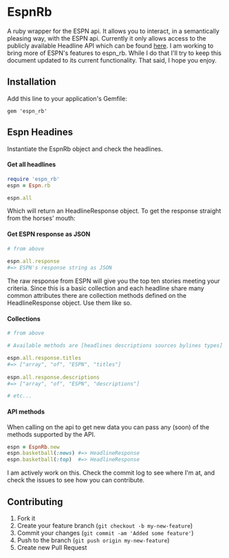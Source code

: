 # EspnRb

A ruby wrapper for the ESPN api.  It allows you to interact, in a semantically pleasing way, with the ESPN api.  Currently it only allows access to the publicly available Headline API which can be found [here](http://developer.espn.com/docs/headlines).  I am working to bring more of ESPN's features to espn_rb.  While I do that I'll try to keep this document updated to its current functionality.  That said, I hope you enjoy. 

## Installation

Add this line to your application's Gemfile:
    
    gem 'espn_rb'

## Espn Headines

Instantiate the EspnRb object and check the headlines.

#### Get all headlines

```ruby
require 'espn_rb'
espn = Espn.rb

espn.all
```

Which will return an HeadlineResponse object.  To get the response straight from the horses' mouth:

#### Get ESPN response as JSON

```ruby
# from above
  
espn.all.response
#=> ESPN's response string as JSON
```

The raw response from ESPN will give you the top ten stories meeting your criteria.  Since this is a basic collection and each headline share many common attributes there are collection methods defined on the HeadlineResponse object.  Use them like so.

#### Collections

```ruby
# from above

# Available methods are [headlines descriptions sources bylines types]

espn.all.response.titles 
#=> ["array", "of", "ESPN", "titles"]
    
espn.all.response.descriptions
#=> ["array", "of", "ESPN", "descriptions"]

# etc...
```

#### API methods

When calling on the api to get new data you can pass any (soon) of the methods supported by the API.

```ruby
espn = EspnRb.new
espn.basketball(:news) #=> HeadlineResponse
espn.basketball(:top)  #=> HeadlineResponse
```


I am actively work on this. Check the commit log to see where I'm at, and check the issues to see how you can contribute.


## Contributing

1. Fork it
2. Create your feature branch (`git checkout -b my-new-feature`)
3. Commit your changes (`git commit -am 'Added some feature'`)
4. Push to the branch (`git push origin my-new-feature`)
5. Create new Pull Request
